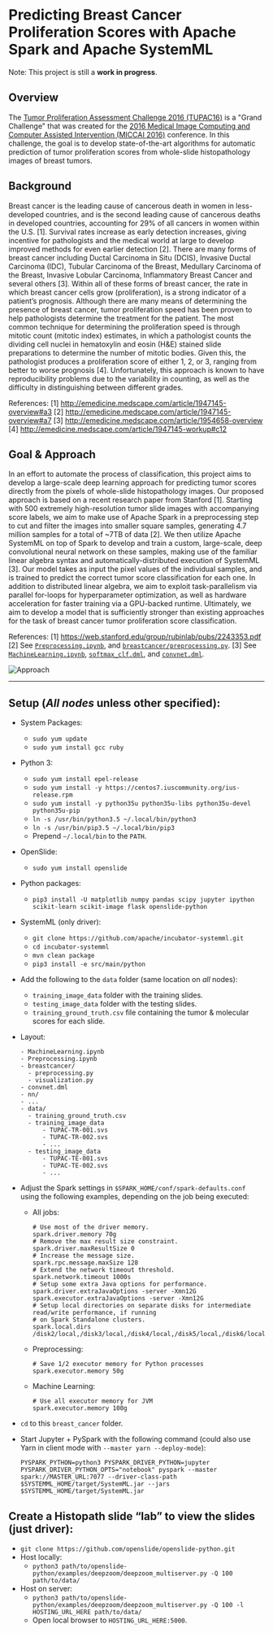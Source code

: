<!--
{% comment %}
Licensed to the Apache Software Foundation (ASF) under one or more
contributor license agreements.  See the NOTICE file distributed with
this work for additional information regarding copyright ownership.
The ASF licenses this file to you under the Apache License, Version 2.0
(the "License"); you may not use this file except in compliance with
the License.  You may obtain a copy of the License at

http://www.apache.org/licenses/LICENSE-2.0

Unless required by applicable law or agreed to in writing, software
distributed under the License is distributed on an "AS IS" BASIS,
WITHOUT WARRANTIES OR CONDITIONS OF ANY KIND, either express or implied.
See the License for the specific language governing permissions and
limitations under the License.
{% endcomment %}
-->

# Predicting Breast Cancer Proliferation Scores with Apache Spark and Apache SystemML

Note: This project is still a **work in progress**.

## Overview
The [Tumor Proliferation Assessment Challenge 2016 (TUPAC16)](http://tupac.tue-image.nl/) is a "Grand Challenge" that was created for the [2016 Medical Image Computing and Computer Assisted Intervention (MICCAI 2016)](http://miccai2016.org/en/) conference.  In this challenge, the goal is to develop state-of-the-art algorithms for automatic prediction of tumor proliferation scores from whole-slide histopathology images of breast tumors.

## Background
Breast cancer is the leading cause of cancerous death in women in less-developed countries, and is the second leading cause of cancerous deaths in developed countries, accounting for 29% of all cancers in women within the U.S. [1]. Survival rates increase as early detection increases, giving incentive for pathologists and the medical world at large to develop improved methods for even earlier detection [2].  There are many forms of breast cancer including Ductal Carcinoma in Situ (DCIS), Invasive Ductal Carcinoma (IDC), Tubular Carcinoma of the Breast, Medullary Carcinoma of the Breast, Invasive Lobular Carcinoma, Inflammatory Breast Cancer and several others [3]. Within all of these forms of breast cancer, the rate in which breast cancer cells grow (proliferation), is a strong indicator of a patient’s prognosis. Although there are many means of determining the presence of breast cancer, tumor proliferation speed has been proven to help pathologists determine the treatment for the patient. The most common technique for determining the proliferation speed is through mitotic count (mitotic index) estimates, in which a pathologist counts the dividing cell nuclei in hematoxylin and eosin (H&E) stained slide preparations to determine the number of mitotic bodies.  Given this, the pathologist produces a proliferation score of either 1, 2, or 3, ranging from better to worse prognosis [4]. Unfortunately, this approach is known to have reproducibility problems due to the variability in counting, as well as the difficulty in distinguishing between different grades.

References:
[1] http://emedicine.medscape.com/article/1947145-overview#a3
[2] http://emedicine.medscape.com/article/1947145-overview#a7
[3] http://emedicine.medscape.com/article/1954658-overview
[4] http://emedicine.medscape.com/article/1947145-workup#c12

## Goal & Approach
In an effort to automate the process of classification, this project aims to develop a large-scale deep learning approach for predicting tumor scores directly from the pixels of whole-slide histopathology images.  Our proposed approach is based on a recent research paper from Stanford [1].  Starting with 500 extremely high-resolution tumor slide images with accompanying score labels, we aim to make use of Apache Spark in a preprocessing step to cut and filter the images into smaller square samples, generating 4.7 million samples for a total of ~7TB of data [2].  We then utilize Apache SystemML on top of Spark to develop and train a custom, large-scale, deep convolutional neural network on these samples, making use of the familiar linear algebra syntax and automatically-distributed execution of SystemML [3].  Our model takes as input the pixel values of the individual samples, and is trained to predict the correct tumor score classification for each one.  In addition to distributed linear algebra, we aim to exploit task-parallelism via parallel for-loops for hyperparameter optimization, as well as hardware acceleration for faster training via a GPU-backed runtime.  Ultimately, we aim to develop a model that is sufficiently stronger than existing approaches for the task of breast cancer tumor proliferation score classification.

References:
[1] https://web.stanford.edu/group/rubinlab/pubs/2243353.pdf
[2] See [`Preprocessing.ipynb`](Preprocessing.ipynb), and [`breastcancer/preprocessing.py`](breastcancer/preprocessing.py).
[3] See [`MachineLearning.ipynb`](MachineLearning.ipynb), [`softmax_clf.dml`](softmax_clf.dml), and [`convnet.dml`](convnet.dml).

![Approach](https://apache.github.io/incubator-systemml/img/projects/breast_cancer/approach.svg)

---

## Setup (*All nodes* unless other specified):
* System Packages:
  * `sudo yum update`
  * `sudo yum install gcc ruby`
* Python 3:
  * `sudo yum install epel-release`
  * `sudo yum install -y https://centos7.iuscommunity.org/ius-release.rpm`
  * `sudo yum install -y python35u python35u-libs python35u-devel python35u-pip`
  * `ln -s /usr/bin/python3.5 ~/.local/bin/python3`
  * `ln -s /usr/bin/pip3.5 ~/.local/bin/pip3`
  * Prepend `~/.local/bin` to the `PATH`.
* OpenSlide:
  * `sudo yum install openslide`
* Python packages:
  * `pip3 install -U matplotlib numpy pandas scipy jupyter ipython scikit-learn scikit-image flask openslide-python`
* SystemML (only driver):
  * `git clone https://github.com/apache/incubator-systemml.git`
  * `cd incubator-systemml`
  * `mvn clean package`
  * `pip3 install -e src/main/python`
* Add the following to the `data` folder (same location on *all* nodes):
  * `training_image_data` folder with the training slides.
  * `testing_image_data` folder with the testing slides.
  * `training_ground_truth.csv` file containing the tumor & molecular scores for each slide.
* Layout:
  ```
  - MachineLearning.ipynb
  - Preprocessing.ipynb
  - breastcancer/
    - preprocessing.py
    - visualization.py
  - convnet.dml
  - nn/
  - ...
  - data/
    - training_ground_truth.csv
    - training_image_data
        - TUPAC-TR-001.svs
        - TUPAC-TR-002.svs
        - ...
    - testing_image_data
        - TUPAC-TE-001.svs
        - TUPAC-TE-002.svs
        - ...
  ```


* Adjust the Spark settings in `$SPARK_HOME/conf/spark-defaults.conf` using the following examples, depending on the job being executed:
  * All jobs:
    ```
    # Use most of the driver memory.
    spark.driver.memory 70g
    # Remove the max result size constraint.
    spark.driver.maxResultSize 0
    # Increase the message size.
    spark.rpc.message.maxSize 128
    # Extend the network timeout threshold.
    spark.network.timeout 1000s
    # Setup some extra Java options for performance.
    spark.driver.extraJavaOptions -server -Xmn12G
    spark.executor.extraJavaOptions -server -Xmn12G
    # Setup local directories on separate disks for intermediate read/write performance, if running
    # on Spark Standalone clusters.
    spark.local.dirs /disk2/local,/disk3/local,/disk4/local,/disk5/local,/disk6/local,/disk7/local,/disk8/local,/disk9/local,/disk10/local,/disk11/local,/disk12/local
    ```

  * Preprocessing:
    ```
    # Save 1/2 executor memory for Python processes
    spark.executor.memory 50g
    ```

  * Machine Learning:
    ```
    # Use all executor memory for JVM
    spark.executor.memory 100g
    ```

* `cd` to this `breast_cancer` folder.
* Start Jupyter + PySpark with the following command (could also use Yarn in client mode with `--master yarn --deploy-mode`):
  ```
  PYSPARK_PYTHON=python3 PYSPARK_DRIVER_PYTHON=jupyter PYSPARK_DRIVER_PYTHON_OPTS="notebook" pyspark --master spark://MASTER_URL:7077 --driver-class-path $SYSTEMML_HOME/target/SystemML.jar --jars $SYSTEMML_HOME/target/SystemML.jar
  ```

## Create a Histopath slide “lab” to view the slides (just driver):
  - `git clone https://github.com/openslide/openslide-python.git`
  - Host locally:
    - `python3 path/to/openslide-python/examples/deepzoom/deepzoom_multiserver.py -Q 100 path/to/data/`
  - Host on server:
    - `python3 path/to/openslide-python/examples/deepzoom/deepzoom_multiserver.py -Q 100 -l HOSTING_URL_HERE path/to/data/`
    - Open local browser to `HOSTING_URL_HERE:5000`.


